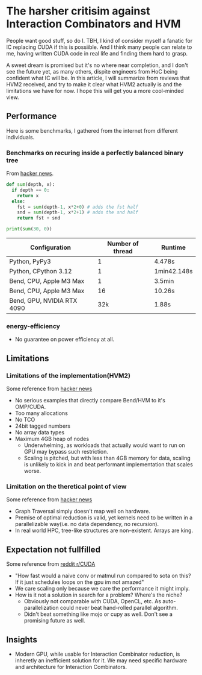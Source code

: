 # The harsher critisim against Interaction Combinators and HVM

People want good stuff, so do I. TBH, I kind of consider myself a fanatic for IC replacing CUDA if this is possiible. And I think many people can relate to me, having written CUDA code in real life and finding them hard to grasp.

A sweet dream is promised but it's no where near completion, and I don't see the future yet, as many others, dispite engineers from HoC being confident what IC will be. 
In this article, I will summarize from reviews that HVM2 received, and try to make it clear what HVM2 actually is and the limitations we have for now. I hope this will get you a more cool-minded view.

## Performance

Here is some benchmarks, I gathered from the internet from different individuals.

### Benchmarks on recuring inside a perfectly balanced binary tree

From [hacker news](https://news.ycombinator.com/item?id=40392233). 
```python
def sum(depth, x):
  if depth == 0:
    return x
  else:
    fst = sum(depth-1, x*2+0) # adds the fst half
    snd = sum(depth-1, x*2+1) # adds the snd half
    return fst + snd

print(sum(30, 0))
```

| Configuration | Number of thread | Runtime | 
| - | - | - |
| Python, PyPy3 | 1 | 4.478s |
| Python, CPython 3.12 | 1 | 1min42.148s |
| Bend, CPU, Apple M3 Max | 1 | 3.5min |
| Bend, CPU, Apple M3 Max | 16 | 10.26s |
| Bend, GPU, NVIDIA RTX 4090 | 32k | 1.88s |

### energy-efficiency
- No guarantee on power efficiency at all.

## Limitations
### Limitations of the implementation(HVM2)

Some reference from [hacker news](https://news.ycombinator.com/item?id=40390287)
- No serious examples that directly compare Bend/HVM to  it's OMP/CUDA.
- Too many allocations
- No TCO
- 24bit tagged numbers
- No array data types
- Maximum 4GB heap of nodes
  - Underwhelming, as workloads that actually would want to run on GPU may bypass such restriction.
  - Scaling is pitched, but with less than 4GB memory for data, scaling is unlikely to kick in and beat performant implementation that scales worse.

### Limitation on the theretical point of view

Some reference from  [hacker news](https://news.ycombinator.com/item?id=40394814)

- Graph Traversal simply doesn't map well on hardware.
- Premise of optimal reduction is valid, yet kernels need to be written in a parallelizable way(i.e. no data dependency, no recursion).
- In real world HPC, tree-like structures are non-existent. Arrays are king.

## Expectation not fullfilled
Some reference from [reddit r/CUDA](https://www.reddit.com/r/CUDA/comments/1cu5oce/comment/l4gngzc/?utm_source=share&utm_medium=web3x&utm_name=web3xcss&utm_term=1&utm_content=share_button)
- "How fast would a naive conv or matmul run compared to sota on this? If it just schedules loops on the gpu im not amazed"
- We care scaling only because we care the performance it might imply.
- How is it not a solution in search for a problem? Where's the niche?
  - Obviously not comparable with CUDA, OpenCL, etc. As auto-parallelization could never beat hand-rolled parallel algorithm.
  - Didn't beat something like mojo or cupy as well. Don't see a promising future as well.


## Insights
- Modern GPU, while usable for Interaction Combinator reduction, is inheretly an inefficient solution for it. We may need specific hardware and architecture for Interaction Combinators.

